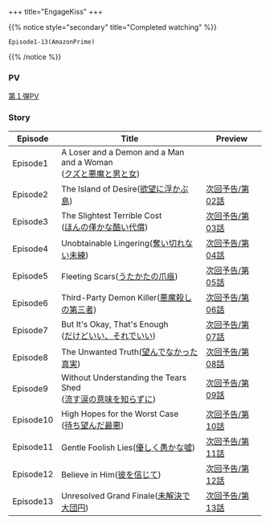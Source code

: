 +++
title="EngageKiss"
+++

{{% notice style="secondary" title="Completed watching" %}}
```
Episode1-13(AmazonPrime)
```
{{% /notice %}}

### PV
[第１弾PV](https://youtu.be/PyzxyUCRj6Y?si=-7DwdBH1KGaX2ws9)


### Story
| Episode   | Title                                                                                              | Preview                                   |
| --------- | -------------------------------------------------------------------------------------------------- | ----------------------------------------- |
| Episode1  | A Loser and a Demon and a Man and a Woman<br>([クズと悪魔と男と女](https://engage-kiss.com/story/?id=ep01)) |                                           |
| Episode2  | The Island of Desire([欲望に浮かぶ島](https://engage-kiss.com/story/?id=ep02))                            | [次回予告/第02話](https://youtu.be/tmBjfs2COz0) |
| Episode3  | The Slightest Terrible Cost<br>([ほんの僅かな酷い代償](https://engage-kiss.com/story/?id=ep03))              | [次回予告/第03話](https://youtu.be/WOaCZ7WG4Ck) |
| Episode4  | Unobtainable Lingering([奪い切れない未練](https://engage-kiss.com/story/?id=ep04))                         | [次回予告/第04話](https://youtu.be/MpsisulOG1g) |
| Episode5  | Fleeting Scars([うたかたの爪痕](https://engage-kiss.com/story/?id=ep05))                                  | [次回予告/第05話](https://youtu.be/F5B20bHXZJ4) |
| Episode6  | Third-Party Demon Killer([悪魔殺しの第三者](https://engage-kiss.com/story/?id=ep06))                       | [次回予告/第06話](https://youtu.be/ug_lfl2-TLU) |
| Episode7  | But It's Okay, That's Enough<br>([だけどいい、それでいい](https://engage-kiss.com/story/?id=ep07))            | [次回予告/第07話](https://youtu.be/YRNxWPQajnE) |
| Episode8  | The Unwanted Truth([望んでなかった真実](https://engage-kiss.com/story/?id=ep08))                            | [次回予告/第08話](https://youtu.be/ZCu-G9YGE5Q) |
| Episode9  | Without Understanding the Tears Shed<br>([流す涙の意味を知らずに](https://engage-kiss.com/story/?id=ep09))    | [次回予告/第09話](https://youtu.be/3-VgzQYToF0) |
| Episode10 | High Hopes for the Worst Case<br>([待ち望んだ最悪](https://engage-kiss.com/story/?id=ep10))               | [次回予告/第10話](https://youtu.be/zH0LBJb5tgw) |
| Episode11 | Gentle Foolish Lies([優しく愚かな噓](https://engage-kiss.com/story/?id=ep11))                             | [次回予告/第11話](https://youtu.be/eWYQJrpIhTU) |
| Episode12 | Believe in Him([彼を信じて](https://engage-kiss.com/story/?id=ep12))                                    | [次回予告/第12話](https://youtu.be/DUq1fjphD14) |
| Episode13 | Unresolved Grand Finale([未解決で大団円](https://engage-kiss.com/story/?id=ep13))                         | [次回予告/第13話](https://youtu.be/r2xoPWhOZFI) |

